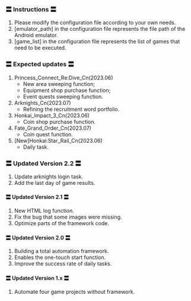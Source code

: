 ### 〓 Instructions 〓
1. Please modify the configuration file according to your own needs.
2. [emulator_path] in the configuration file represents the file path of the Android emulator.
3. [game_list] in the configuration file represents the list of games that need to be executed.

### 〓 Expected updates 〓
1. Princess_Connect_Re:Dive_Cn(2023.06)
    - New area sweeping function;
    - Equipment shop purchase function;
    - Event quests sweeping function.
2. Arknights_Cn(2023.07)
    - Refining the recruitment word portfolio.
3. Honkai_Impact_3_Cn(2023.06)
    - Coin shop purchase function.
4. Fate_Grand_Order_Cn(2023.07)
    - Coin quest function.
5. [New]Honkai:Star_Rail_Cn(2023.06)
    - Daily task.

### 〓 Updated Version 2.2 〓
1. Update arknights login task.
2. Add the last day of game results.

#### 〓 Updated Version 2.1 〓
1. New HTML log function.
2. Fix the bug that some images were missing.
3. Optimize parts of the framework code.

#### 〓 Updated Version 2.0 〓
1. Building a total automation framework.
2. Enables the one-touch start function.
3. Improve the success rate of daily tasks.

#### 〓 Updated Version 1.x 〓
1. Automate four game projects without framework.


